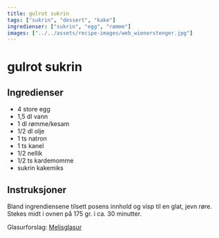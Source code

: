 ```yaml
---
title: gulrot sukrin
tags: ["sukrin", "dessert", "kake"]
ingredienser: ["sukrin", "egg", "rømme"]
images: ["../../assets/recipe-images/web_wienerstenger.jpg"]
---
```


# gulrot sukrin

## Ingredienser

- 4 store egg
- 1,5 dl vann
- 1 dl rømme/kesam
- 1/2 dl olje
- 1 ts natron
- 1 ts kanel
- 1/2 nellik
- 1/2 ts kardemomme
- sukrin kakemiks

## Instruksjoner

Bland ingrendiensene tilsett posens innhold og visp til en glat, jevn røre. Stekes midt i ovnen på 175 gr. i ca. 30 minutter.

Glasurforslag: [Melisglasur](./melisglasur-sukrin)
